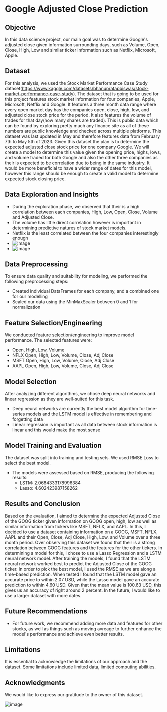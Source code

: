 # Google Adjusted Close Prediction

## Objective
In this data science project, our main goal was to determine Google's adjusted close given information surrounding days, such as Volume, Open, Close, High, Low and similar ticker information such as Netflix, Microsoft, Apple.

## Dataset
For this analysis, we used the Stock Market Performance Case Study dataset(https://www.kaggle.com/datasets/bhanupratapbiswas/stock-market-performance-case-study). The dataset that is going to be used for this project features stock market information for four companies, Apple, Microsoft, Netflix and Google. It features a three month data range where every open market day has the companies open, close, high, low, and adjusted close stock price for the period. It also features the volume of trades for that day(how many shares are traded). This is public data which can be found by exploring pretty much any finance site as all of these numbers are public knowledge and checked across multiple platforms. This dataset was last updated in May and therefore features data from February 7th to May 5th of 2023. Given this dataset the plan is to determine the expected adjusted close stock price for one company Google. We will create a model to determine this value given the opening price, highs, lows, and volume traded for both Google and also the other three companies as their is expected to be correlation due to being in the same industry. It would be more beneficial to have a wider range of dates for this model, however this range should be enough to create a valid model to determine expected stock closing price.

## Data Exploration and Insights
- During the exploration phase, we observed that their is a high correlation between each companies, High, Low, Open, Close, Volume and Adjusted Close.
- The volume has little direct correlation however is important in determining predictive natures of stock market models.
- Netflix is the least correlated between the four companies interestingly enough
- ![image](https://github.com/CSC380-SU23-UofArizona/final-project-cole-suddarth/assets/87513908/3fe5b780-981f-4e67-bafb-1fd6ef972b09)
- ![image](https://github.com/CSC380-SU23-UofArizona/final-project-cole-suddarth/assets/87513908/73e08235-eb9d-4370-a81c-d8d4e7701e64)



## Data Preprocessing
To ensure data quality and suitability for modeling, we performed the following preprocessing steps:
- Created individual DataFrames for each company, and a combined one for our modelling
- Scaled our data using the MinMaxScaler between 0 and 1 for normalization

## Feature Selection/Engineering
We conducted feature selection/engineering to improve model performance. The selected features were:
- Open, High, Low, Volume
- NFLX Open, High, Low, Volume, Close, Adj Close
- MSFT Open, High, Low, Volume, Close, Adj Close
- AAPL Open, High, Low, Volume, Close, Adj Close

## Model Selection
After analyzing different algorithms, we chose deep neural networks and linear regression as they are well-suited for this task.
- Deep neural networks are currently the best model algorithm for time-series models and the LSTM model is effective in remembering and forgetting data
- Linear regression is important as all data between stock information is linear and this would make the most sense

## Model Training and Evaluation
The dataset was split into training and testing sets. We used RMSE Loss to select the best model. 
- The models were assessed based on RMSE, producing the following results:
  - LSTM: 2.0684333178996384
  - Lasso: 4.602423987158262

## Results and Conclusion
Based on the evaluation,  I aimed to determine the expected Adjusted Close of the GOOG ticker given information on GOOG open, high, low as well as similar information from tickers like MSFT, NFLX, and AAPL. In this, I decided to use a dataset containing information on a GOOG, MSFT, NFLX, AAPL and their Open, Close, Adj Close, High, Low, and Volume over a three month period. Over observing this dataset we found that their is a strong correlation between GOOG features and the features for the other tickers. In determining a model for this, I chose to use a Lasso Regression and a LSTM neural network model. After training the models, I found that the LSTM neural network worked best to predict the Adjusted Close of the GOOG ticker. In order to pick the best model, I used the RMSE as we are along a time-based prediction. When tested I found that the LSTM model gave an accurate price to within 2.07 USD, while the Lasso model gave an accurate prediction to within 4.60 USD. Given that the mean value is 100.63 USD, this gives us an accuracy of right around 2 percent. In the future, I would like to use a larger dataset with more dates.

## Future Recommendations
- For future work, we recommend adding more data and features for other stocks, as well as things such as moving avreage to further enhance the model's performance and achieve even better results.

## Limitations
It is essential to acknowledge the limitations of our approach and the dataset. Some limitations include limited data, limited computing abilities.

## Acknowledgments
We would like to express our gratitude to the owner of this dataset.

![image](https://github.com/CSC380-SU23-UofArizona/final-project-cole-suddarth/assets/87513908/8560aa1f-853e-456a-9b27-0a09f06b0e13)

